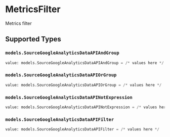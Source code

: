 # MetricsFilter

Metrics filter


## Supported Types

### `models.SourceGoogleAnalyticsDataAPIAndGroup`

```python
value: models.SourceGoogleAnalyticsDataAPIAndGroup = /* values here */
```

### `models.SourceGoogleAnalyticsDataAPIOrGroup`

```python
value: models.SourceGoogleAnalyticsDataAPIOrGroup = /* values here */
```

### `models.SourceGoogleAnalyticsDataAPINotExpression`

```python
value: models.SourceGoogleAnalyticsDataAPINotExpression = /* values here */
```

### `models.SourceGoogleAnalyticsDataAPIFilter`

```python
value: models.SourceGoogleAnalyticsDataAPIFilter = /* values here */
```

